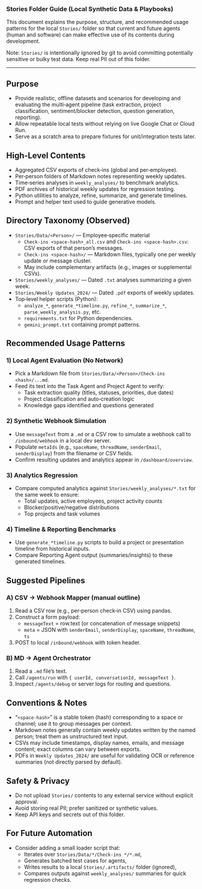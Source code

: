 ### Stories Folder Guide (Local Synthetic Data & Playbooks)

This document explains the purpose, structure, and recommended usage patterns for the local `Stories/` folder so that current and future agents (human and software) can make effective use of its contents during development.

Note: `Stories/` is intentionally ignored by git to avoid committing potentially sensitive or bulky test data. Keep real PII out of this folder.

---

## Purpose
- Provide realistic, offline datasets and scenarios for developing and evaluating the multi‑agent pipeline (task extraction, project classification, sentiment/blocker detection, question generation, reporting).
- Allow repeatable local tests without relying on live Google Chat or Cloud Run.
- Serve as a scratch area to prepare fixtures for unit/integration tests later.

## High‑Level Contents
- Aggregated CSV exports of check‑ins (global and per‑employee).
- Per‑person folders of Markdown notes representing weekly updates.
- Time‑series analyses in `weekly_analyses/` to benchmark analytics.
- PDF archives of historical weekly updates for regression testing.
- Python utilities to analyze, refine, summarize, and generate timelines.
- Prompt and helper text used to guide generative models.

## Directory Taxonomy (Observed)
- `Stories/Data/<Person>/` — Employee‑specific material
  - `Check-ins <space-hash>_all.csv` and `Check-ins <space-hash>.csv`: CSV exports of that person’s messages.
  - `Check-ins <space-hash>/` — Markdown files, typically one per weekly update or message cluster.
  - May include complementary artifacts (e.g., images or supplemental CSVs).
- `Stories/weekly_analyses/` — Dated `.txt` analyses summarizing a given week.
- `Stories/Weekly Updates_2024/` — Dated `.pdf` exports of weekly updates.
- Top‑level helper scripts (Python):
  - `analyze_*`, `generate_*timeline.py`, `refine_*`, `summarize_*`, `parse_weekly_analysis.py`, etc.
  - `requirements.txt` for Python dependencies.
  - `gemini_prompt.txt` containing prompt patterns.

## Recommended Usage Patterns

### 1) Local Agent Evaluation (No Network)
- Pick a Markdown file from `Stories/Data/<Person>/Check-ins <hash>/...md`.
- Feed its text into the Task Agent and Project Agent to verify:
  - Task extraction quality (titles, statuses, priorities, due dates)
  - Project classification and auto‑creation logic
  - Knowledge gaps identified and questions generated

### 2) Synthetic Webhook Simulation
- Use `messageText` from a `.md` or a CSV row to simulate a webhook call to `/inbound/webhook` in a local dev server.
- Populate `metaIds` (e.g., `spaceName`, `threadName`, `senderEmail`, `senderDisplay`) from the filename or CSV fields.
- Confirm resulting updates and analytics appear in `/dashboard/overview`.

### 3) Analytics Regression
- Compare computed analytics against `Stories/weekly_analyses/*.txt` for the same week to ensure:
  - Total updates, active employees, project activity counts
  - Blocker/positive/negative distributions
  - Top projects and task volumes

### 4) Timeline & Reporting Benchmarks
- Use `generate_*timeline.py` scripts to build a project or presentation timeline from historical inputs.
- Compare Reporting Agent output (summaries/insights) to these generated timelines.

## Suggested Pipelines

### A) CSV → Webhook Mapper (manual outline)
1. Read a CSV row (e.g., per‑person check‑in CSV) using pandas.
2. Construct a form payload:
   - `messageText` = row.text (or concatenation of message snippets)
   - `meta` = JSON with `senderEmail`, `senderDisplay`, `spaceName`, `threadName`, `ts`
3. POST to local `/inbound/webhook` with token header.

### B) MD → Agent Orchestrator
1. Read a `.md` file’s text.
2. Call `/agents/run` with `{ userId, conversationId, messageText }`.
3. Inspect `/agents/debug` or server logs for routing and questions.

## Conventions & Notes
- “`<space-hash>`” is a stable token (hash) corresponding to a space or channel; use it to group messages per context.
- Markdown notes generally contain weekly updates written by the named person; treat them as unstructured text input.
- CSVs may include timestamps, display names, emails, and message content; exact columns can vary between exports.
- PDFs in `Weekly Updates_2024/` are useful for validating OCR or reference summaries (not directly parsed by default).

## Safety & Privacy
- Do not upload `Stories/` contents to any external service without explicit approval.
- Avoid storing real PII; prefer sanitized or synthetic values.
- Keep API keys and secrets out of this folder.

## For Future Automation
- Consider adding a small loader script that:
  - Iterates over `Stories/Data/*/Check-ins */*.md`,
  - Generates batched test cases for agents,
  - Writes results to a local `Stories/.artifacts/` folder (ignored),
  - Compares outputs against `weekly_analyses/` summaries for quick regression checks.


